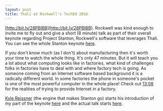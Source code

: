```yaml
---
layout: post
title: Thali at Rockwell's TechEd 2016
---
```

[http://bit.ly/28PBIBB](http://bit.ly/28PBIBB). Rockwell was kind enough to invite me to fly out and give a short (8 minute) talk as part of their overall keynote regarding Project Stanton, Rockwell's software that leverages Thali. You can see the whole Stanton keynote [here](https://www.youtube.com/watch?v=2B3bHZ-tBn0&feature=youtu.be). 

If you don't know much (as I don't) about manufacturing then it's worth your time to watch the whole thing. It's only 47 minutes. But it will teach you a lot about what computing looks like in factories, what kind of challenges folks in factories have to deal with and where factory tech is going. As someone coming from an Internet software based background it is a radically different world. In some factories the phone in someone's pocket is one of the most powerful computer in the whole place! Check out [13:08](https://www.youtube.com/watch?v=2B3bHZ-tBn0&feature=youtu.be#t=13m08s) for the realities of trying to provide Internet in a factory.

[Kyle Reissner](https://twitter.com/Ryzner) (the engine that makes Stanton go) starts his introduction of my part of the keynote [here](https://www.youtube.com/watch?v=2B3bHZ-tBn0&feature=youtu.be#t=31m38s) and the actual talk starts [here](https://www.youtube.com/watch?v=2B3bHZ-tBn0&feature=youtu.be#t=33m40s).
